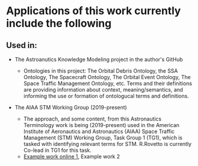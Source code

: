 # Applications of this work currently include the following

## Used in:
* The Astroanutics Knowledge Modeling project in the author's GitHub
  * Ontologies in this project: The Orbital Debris Ontology, the SSA Ontology, The Spacecraft Ontology, The Orbital Event Ontology, The Space Traffic Management Ontology, etc.
    Terms and their definitions are providing information about context, meaning/semantics, and informing the use or formation of ontologucal terms and definitions.
  
* The AIAA STM Working Group (2019-present)
  * The approach, and some content, from this Astronautics Terminology work is being (2019-present) used in the American Institute of Aeronautics and Astronautics (AIAA) Space Traffic Management (STM) Working Group, Task Group 1 (TG1), which is tasked with identifying relevant terms for STM. R.Rovetto is currently Co-lead in TG1 for this task.
  * [Example work online 1](https://docs.google.com/spreadsheets/d/15u5GTNpnGbVDUcyHszOPOyUJm07yRPWjoAjtlEz9rIw/edit#gid=1439711854), Example work 2 
